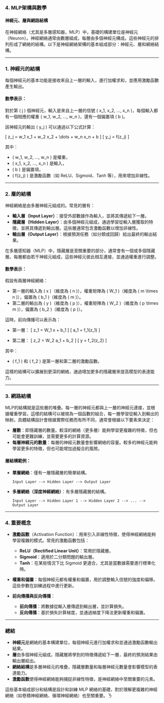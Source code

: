 ### **4. MLP架構與數學**
#### **神經元、層與網路結構**

在神經網絡（尤其是多層感知器，MLP）中，基礎的構建單位是神經元（Neuron）。神經網絡通常由數層組成，每層由多個神經元構成。這些神經元的排列形成了網絡的結構。以下是神經網絡架構的基本組成部分：神經元、層和網絡結構。

---

### **1. 神經元的結構**

每個神經元的基本功能是接收來自上一層的輸入，進行加權求和，並應用激勵函數產生輸出。

#### **數學表示：**

對於第 \( j \) 個神經元，輸入是來自上一層的信號 \( x_1, x_2, ..., x_n \)，每個輸入都有一個相應的權重 \( w_1, w_2, ..., w_n \)，還有一個偏置項 \( b \)。

該神經元的輸出 \( y_j \) 可以通過以下公式計算：

\[
z_j = w_1 x_1 + w_2 x_2 + \dots + w_n x_n + b
\]
\[
y_j = f(z_j)
\]

其中：
- \( w_1, w_2, ..., w_n \) 是權重，
- \( x_1, x_2, ..., x_n \) 是輸入，
- \( b \) 是偏置項，
- \( f(z_j) \) 是激勵函數（如 ReLU、Sigmoid、Tanh 等），用來增加非線性。

---

### **2. 層的結構**

神經網絡是由多層神經元組成的。常見的層有：

- **輸入層（Input Layer）**：接受外部數據作為輸入，並將其傳遞給下一層。
- **隱藏層（Hidden Layer）**：由多個神經元組成，通過學習從輸入層獲取的特徵，並將其傳遞到輸出層。這些層通常包含激勵函數以增加非線性。
- **輸出層（Output Layer）**：根據預測任務（如分類或回歸）給出最終的輸出結果。

在多層感知器（MLP）中，隱藏層是至關重要的部分，通常會有一個或多個隱藏層。每層都由若干神經元組成，這些神經元彼此相互連接，並通過權重進行調整。

#### **數學表示：**
假設有兩層神經網絡：
- 第一層的輸入為 \( x \)（維度為 \( n \)），權重矩陣為 \( W_1 \)（維度為 \( m \times n \)），偏置為 \( b_1 \)（維度為 \( m \)）。
- 第二層的輸出為 \( y \)（維度為 \( p \)），權重矩陣為 \( W_2 \)（維度為 \( p \times m \)），偏置為 \( b_2 \)（維度為 \( p \)）。

這時，前向傳播可以表示為：

- 第一層：
  \[
  z_1 = W_1 x + b_1
  \]
  \[
  a_1 = f_1(z_1)
  \]

- 第二層：
  \[
  z_2 = W_2 a_1 + b_2
  \]
  \[
  y = f_2(z_2)
  \]

其中：
- \( f_1 \) 和 \( f_2 \) 是第一層和第二層的激勵函數。

這樣的結構可以擴展到更深的網絡，通過增加更多的隱藏層來提高模型的表達能力。

---

### **3. 網路結構**

MLP的結構就是這些層的堆疊。每一層的神經元都與上一層的神經元連接，並根據權重學習。這樣的結構可以被視為一個函數的組合，每一層學習從輸入到輸出的映射。具體結構設計會根據實際任務而有所不同，通常會根據以下要素來決定：

- **層數**：即隱藏層的數量。較深的網絡（更多層）能夠學習更複雜的特徵，但也可能會更難訓練，並需要更多的計算資源。
- **每層神經元的數量**：每層的神經元數量會影響網絡的容量。較多的神經元能夠學習更多的特徵，但也可能增加過擬合的風險。

#### **層結構範例：**

- **單層網絡**：僅有一層隱藏層的簡單結構。
  ```
  Input Layer --> Hidden Layer --> Output Layer
  ```
- **多層網絡（深度神經網絡）**：有多層隱藏層的結構。
  ```
  Input Layer --> Hidden Layer 1 --> Hidden Layer 2 --> ... --> Output Layer
  ```

---

### **4. 重要概念**

- **激勵函數**（Activation Function）：用來引入非線性特徵，使得神經網絡能夠學習複雜的模式。常見的激勵函數包括：
  - **ReLU（Rectified Linear Unit）**：常用於隱藏層。
  - **Sigmoid**：適用於二分類問題的輸出層。
  - **Tanh**：在某些情況下比 Sigmoid 更適合，尤其是當數據需要進行標準化時。

- **權重和偏置**：每個神經元都有權重和偏置，用於調整輸入信號的強度和偏移。這些參數在訓練過程中進行更新。

- **前向傳播與反向傳播**：
  - **前向傳播**：將數據從輸入層傳遞到輸出層，並計算損失。
  - **反向傳播**：基於損失計算梯度，並通過梯度下降法更新權重和偏置。

---

### **總結**

- **神經元**是網絡的基本構建單位，每個神經元進行加權求和並通過激勵函數輸出結果。
- **層**由多個神經元組成，隱藏層將學到的特徵傳遞給下一層，最終的預測結果由輸出層給出。
- **網絡結構**是多層神經元的堆疊，隱藏層數量和每層神經元數量會影響模型的表達能力。
- **激勵函數**使得神經網絡能夠捕捉非線性特徵，是神經網絡中至關重要的元素。

這些基本組成部分和結構是設計和訓練 MLP 網絡的基礎，對於理解更複雜的神經網絡（如卷積神經網絡、循環神經網絡）也至關重要。ㄋ